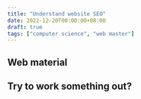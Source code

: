 ```yaml
---
title: "Understand website SEO"
date: 2022-12-20T00:00:00+08:00
draft: true
tags: ["computer science", "web master"]
---
```


## Web material


## Try to work something out?